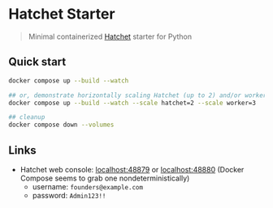 # Hatchet Starter

> Minimal containerized [Hatchet](https://hatchet.run) starter for Python

## Quick start

```sh
docker compose up --build --watch

## or, demonstrate horizontally scaling Hatchet (up to 2) and/or worker (limit depends on hardware)
docker compose up --build --watch --scale hatchet=2 --scale worker=3

## cleanup
docker compose down --volumes
```

## Links

- Hatchet web console: [localhost:48879](http://localhost:48879/) or [localhost:48880](http://localhost:48880/) (Docker Compose seems to grab one nondeterministically)
  - username: `founders@example.com`
  - password: `Admin123!!`

